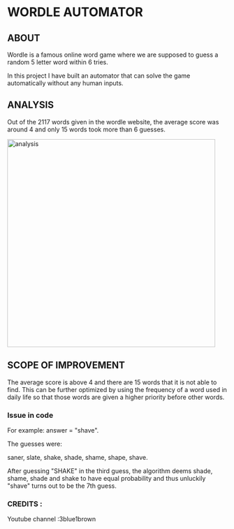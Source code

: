 
# WORDLE AUTOMATOR
## ABOUT

Wordle is a famous online word game where we are supposed to guess a random 5 letter word within 6 tries.

In this project I have built an automator that can solve the game automatically without any human inputs.


## ANALYSIS

Out of the 2117 words given in the wordle website, the average score was around 4 and only 15 words took more than 6 guesses.

<img width="476" alt="analysis" src="https://user-images.githubusercontent.com/69286061/157077554-ffb43ad0-ae2a-416b-b68a-91223785537d.png">



## SCOPE OF IMPROVEMENT

The average score is above 4 and there are 15 words that it is not able to find. This can be further optimized by using the frequency of a word used in daily life so that those words are given a higher priority before other words.

### Issue in code

For example: answer = "shave".

The guesses were:

saner,
slate,
shake,
shade,
shame,
shape,
shave.

After guessing "SHAKE" in the third guess, the algorithm deems shade, shame, shade and shake to have equal probability and thus unluckily "shave" turns out to be the 7th guess.  


### CREDITS :
Youtube channel :3blue1brown
